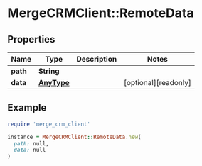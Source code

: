 # MergeCRMClient::RemoteData

## Properties

| Name | Type | Description | Notes |
| ---- | ---- | ----------- | ----- |
| **path** | **String** |  |  |
| **data** | [**AnyType**](.md) |  | [optional][readonly] |

## Example

```ruby
require 'merge_crm_client'

instance = MergeCRMClient::RemoteData.new(
  path: null,
  data: null
)
```

